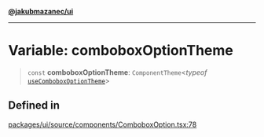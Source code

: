 [**@jakubmazanec/ui**](../README.md)

---

# Variable: comboboxOptionTheme

> `const` **comboboxOptionTheme**: `ComponentTheme`\<_typeof_
> [`useComboboxOptionTheme`](../functions/useComboboxOptionTheme.md)\>

## Defined in

[packages/ui/source/components/ComboboxOption.tsx:78](https://github.com/jakubmazanec/tools/blob/a4967209f10f2b04ade958bd873ac46f1290cee7/packages/ui/source/components/ComboboxOption.tsx#L78)
